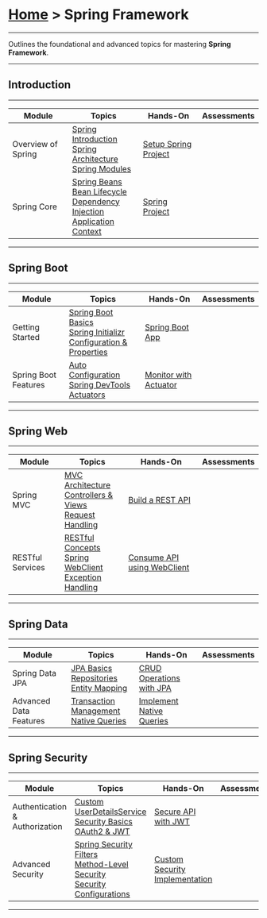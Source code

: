 # [Home](../) > Spring Framework

---

Outlines the foundational and advanced topics for mastering **Spring Framework**.

---
## Introduction
---

| Module | Topics | Hands-On | Assessments |
|----------|------------|------------|------|
| Overview of Spring | [Spring Introduction](./intro) <br> [Spring Architecture](./architecture) <br> [Spring Modules](./modules) | [Setup Spring Project](./setup) | |
| Spring Core | [Spring Beans](./spring-beans) <br> [Bean Lifecycle](./bean-lifecycle) <br> [Dependency Injection](./dependency-injection) <br> [Application Context](./application-context) | [Spring Project](./hands-on/spring-app) | |

---
## Spring Boot
---

| Module | Topics | Hands-On | Assessments |
|----------|------------|------------|------|
| Getting Started | [Spring Boot Basics](./basics) <br> [Spring Initializr](./initializr) <br> [Configuration & Properties](./configuration) | [Spring Boot App](./hands-on/spring-boot-app) | |
| Spring Boot Features | [Auto Configuration](./auto-configuration) <br> [Spring DevTools](./devtools) <br> [Actuators](./actuators) | [Monitor with Actuator](./hands-on/actuator) | |

---
## Spring Web
---

| Module | Topics | Hands-On | Assessments |
|----------|------------|------------|------|
| Spring MVC | [MVC Architecture](./mvc-architecture) <br> [Controllers & Views](./controllers-views) <br> [Request Handling](./request-handling) | [Build a REST API](./hands-on/rest-api) | |
| RESTful Services | [RESTful Concepts](./restful-concepts) <br> [Spring WebClient](./webclient) <br> [Exception Handling](./exception-handling) | [Consume API using WebClient](./hands-on/webclient) | |

---
## Spring Data
---

| Module | Topics | Hands-On | Assessments |
|----------|------------|------------|------|
| Spring Data JPA | [JPA Basics](./jpa-basics) <br> [Repositories](./repositories) <br> [Entity Mapping](./entity-mapping) | [CRUD Operations with JPA](./hands-on/jpa-crud) | |
| Advanced Data Features | [Transaction Management](./transaction-management) <br> [Native Queries](./native-queries) | [Implement Native Queries](./hands-on/native-queries) | |

---
## Spring Security
---

| Module | Topics | Hands-On | Assessments |
|----------|------------|------------|------|
| Authentication & Authorization | [Custom UserDetailsService](./custom-userdetails) <br> [Security Basics](./security-basics) <br> [OAuth2 & JWT](./oauth2-jwt) | [Secure API with JWT](./hands-on/jwt-auth) | |
| Advanced Security | [Spring Security Filters](./security-filters) <br> [Method-Level Security](./method-level-security) <br> [Security Configurations](./security-configurations) | [Custom Security Implementation](./hands-on/custom-security) | |

---
